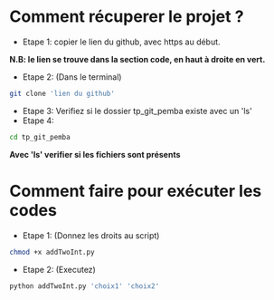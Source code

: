 # Comment récuperer le projet ?
- Etape 1: copier le lien du github, avec https au début.

**N.B: le lien se trouve dans la section code, en haut à droite en vert.**
- Etape 2: (Dans le terminal)
```sh
git clone 'lien du github'
```
- Etape 3: Verifiez si le dossier tp_git_pemba existe avec un 'ls'
- Etape 4:
```sh
cd tp_git_pemba
```
**Avec 'ls' verifier si les fichiers sont présents**

# Comment faire pour exécuter les codes
- Etape 1: (Donnez les droits au script)
```sh
chmod +x addTwoInt.py
```
- Etape 2: (Executez)
```sh
python addTwoInt.py 'choix1' 'choix2'
```
